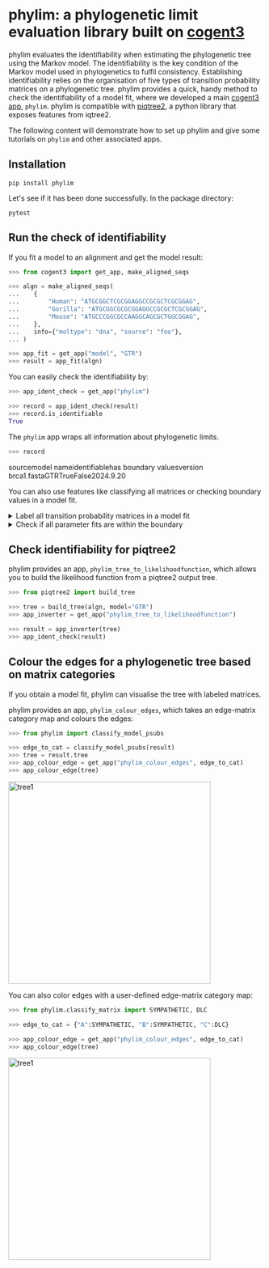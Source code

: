 # phylim: a phylogenetic limit evaluation library built on [cogent3](https://cogent3.org/)

phylim evaluates the identifiability when estimating the phylogenetic tree using the Markov model. The identifiability is the key condition of the Markov model used in phylogenetics to fulfil consistency. Establishing identifiability relies on the organisation of five types of transition probability matrices on a phylogenetic tree. phylim provides a quick, handy method to check the identifiability of a model fit, where we developed a main [cogent3 app](https://cogent3.org/doc/app/index.html), `phylim`. phylim is compatible with [piqtree2](https://github.com/iqtree/piqtree2), a python library that exposes features from iqtree2.

The following content will demonstrate how to set up phylim and give some tutorials on `phylim` and other associated apps.

## Installation

```pip install phylim```

Let's see if it has been done successfully. In the package directory:

```pytest```

## Run the check of identifiability

If you fit a model to an alignment and get the model result:

```python
>>> from cogent3 import get_app, make_aligned_seqs

>>> algn = make_aligned_seqs(
...    {
...        "Human": "ATGCGGCTCGCGGAGGCCGCGCTCGCGGAG",
...        "Gorilla": "ATGCGGCGCGCGGAGGCCGCGCTCGCGGAG",
...        "Mouse": "ATGCCCGGCGCCAAGGCAGCGCTGGCGGAG",
...    },
...    info={"moltype": "dna", "source": "foo"},
... )

>>> app_fit = get_app("model", "GTR")
>>> result = app_fit(algn)
```

You can easily check the identifiability by:

```python
>>> app_ident_check = get_app("phylim")

>>> record = app_ident_check(result)
>>> record.is_identifiable
True
```

The `phylim` app wraps all information about phylogenetic limits.

```python
>>> record
```
</caption>
<thead class="head_cell">
<th>source</th><th>model name</th><th>identifiable</th><th>has boundary values</th><th>version</th>
</thead>
<tbody>
<tr><td><span class="c3col_left">brca1.fasta</span></td><td><span class="c3col_left">GTR</span></td><td><span class="c3col_left">True</span></td><td><span class="c3col_left">False</span></td><td><span class="c3col_left">2024.9.20</span></td></tr>
</tbody>
</table>

</div>

You can also use features like classifying all matrices or checking boundary values in a model fit.

<details>
<summary>Label all transition probability matrices in a model fit</summary>

You can call `classify_model_psubs` to give the category of all the matrices:

```python
>>> from phylim import classify_model_psubs

>>> labelled = classify_model_psubs(result)
>>> labelled.to_rich_dict()
{'source': 'foo', 'mcats': {(np.str_('Gorilla'),): 'DLC', (np.str_('Human'),): 'DLC', (np.str_('Mouse'),): 'DLC'}, 'version': '2024.9.20'}
```

</details>


<details>
<summary>Check if all parameter fits are within the boundary</summary>


```
>>> from phylim import check_fit_boundary

>>> violations = check_fit_boundary(result)
>>> violations.to_rich_dict()
{'source': 'foo', 'vio': [{'par_name': 'C/T', 'init': np.float64(1.000000008361369e-06), 'lower': 1e-06, 'upper': 50}, {'par_name': 'A/T', 'init': np.float64(1.0000000181618708e-06), 'lower': 1e-06, 'upper': 50}], 'version': '2024.9.20'}
```

</details>


## Check identifiability for piqtree2

phylim provides an app, `phylim_tree_to_likelihoodfunction`, which allows you to build the likelihood function from a piqtree2 output tree.

```python
>>> from piqtree2 import build_tree

>>> tree = build_tree(algn, model="GTR")
>>> app_inverter = get_app("phylim_tree_to_likelihoodfunction")

>>> result = app_inverter(tree)
>>> app_ident_check(result)
```


## Colour the edges for a phylogenetic tree based on matrix categories


If you obtain a model fit, phylim can visualise the tree with labeled matrices. 

phylim provides an app, `phylim_colour_edges`, which takes an edge-matrix category map and colours the edges:

```python
>>> from phylim import classify_model_psubs

>>> edge_to_cat = classify_model_psubs(result)
>>> tree = result.tree
>>> app_colour_edge = get_app("phylim_colour_edges", edge_to_cat)
>>> app_colour_edge(tree)
```

<img src="https://figshare.com/ndownloader/files/50903022" alt="tree1" width="400" />


You can also color edges with a user-defined edge-matrix category map: 

```python
>>> from phylim.classify_matrix import SYMPATHETIC, DLC

>>> edge_to_cat = {"A":SYMPATHETIC, "B":SYMPATHETIC, "C":DLC}

>>> app_colour_edge = get_app("phylim_colour_edges", edge_to_cat)
>>> app_colour_edge(tree)
```

<img src="https://figshare.com/ndownloader/files/50903019" alt="tree1" width="400" />

